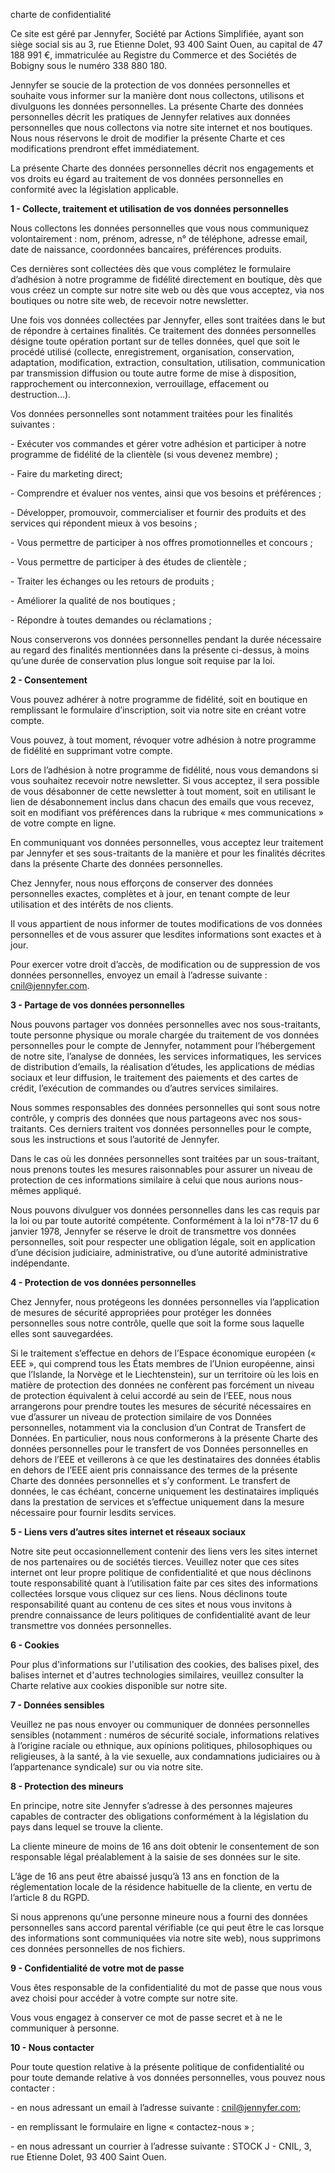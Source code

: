 charte de confidentialité

Ce site est géré par Jennyfer, Société par Actions Simplifiée, ayant son siège social sis au 3, rue Etienne Dolet, 93 400 Saint Ouen, au capital de 47 188 991 €, immatriculée au Registre du Commerce et des Sociétés de Bobigny sous le numéro 338 880 180. 

Jennyfer se soucie de la protection de vos données personnelles et souhaite vous informer sur la manière dont nous collectons, utilisons et divulguons les données personnelles. La présente Charte des données personnelles décrit les pratiques de Jennyfer relatives aux données personnelles que nous collectons via notre site internet et nos boutiques. Nous nous réservons le droit de modifier la présente Charte et ces modifications prendront effet immédiatement.

La présente Charte des données personnelles décrit nos engagements et vos droits eu égard au traitement de vos données personnelles en conformité avec la législation applicable.

**1 - Collecte, traitement et utilisation de vos données personnelles**

Nous collectons les données personnelles que vous nous communiquez volontairement : nom, prénom, adresse, n° de téléphone, adresse email, date de naissance, coordonnées bancaires, préférences produits. 

Ces dernières sont collectées dès que vous complétez le formulaire d’adhésion à notre programme de fidélité directement en boutique, dès que vous créez un compte sur notre site web ou dès que vous acceptez, via nos boutiques ou notre site web, de recevoir notre newsletter.

Une fois vos données collectées par Jennyfer, elles sont traitées dans le but de répondre à certaines finalités. Ce traitement des données personnelles désigne toute opération portant sur de telles données, quel que soit le procédé utilisé (collecte, enregistrement, organisation, conservation, adaptation, modification, extraction, consultation, utilisation, communication par transmission diffusion ou toute autre forme de mise à disposition, rapprochement ou interconnexion, verrouillage, effacement ou destruction...).

Vos données personnelles sont notamment traitées pour les finalités suivantes :

\- Exécuter vos commandes et gérer votre adhésion et participer à notre programme de fidélité de la clientèle (si vous devenez membre) ; 

\- Faire du marketing direct;

\- Comprendre et évaluer nos ventes, ainsi que vos besoins et préférences ;

\- Développer, promouvoir, commercialiser et fournir des produits et des services qui répondent mieux à vos besoins ;

\- Vous permettre de participer à nos offres promotionnelles et concours ;

\- Vous permettre de participer à des études de clientèle ;

\- Traiter les échanges ou les retours de produits ;

\- Améliorer la qualité de nos boutiques ;

\- Répondre à toutes demandes ou réclamations ;

Nous conserverons vos données personnelles pendant la durée nécessaire au regard des finalités mentionnées dans la présente ci-dessus, à moins qu’une durée de conservation plus longue soit requise par la loi.

**2 - Consentement** 

Vous pouvez adhérer à notre programme de fidélité, soit en boutique en remplissant le formulaire d’inscription, soit via notre site en créant votre compte. 

Vous pouvez, à tout moment, révoquer votre adhésion à notre programme de fidélité en supprimant votre compte. 

Lors de l’adhésion à notre programme de fidélité, nous vous demandons si vous souhaitez recevoir notre newsletter. Si vous acceptez, il sera possible de vous désabonner de cette newsletter à tout moment, soit en utilisant le lien de désabonnement inclus dans chacun des emails que vous recevez, soit en modifiant vos préférences dans la rubrique « mes communications » de votre compte en ligne.

En communiquant vos données personnelles, vous acceptez leur traitement par Jennyfer et ses sous-traitants de la manière et pour les finalités décrites dans la présente Charte des données personnelles.

Chez Jennyfer, nous nous efforçons de conserver des données personnelles exactes, complètes et à jour, en tenant compte de leur utilisation et des intérêts de nos clients.

Il vous appartient de nous informer de toutes modifications de vos données personnelles et de vous assurer que lesdites informations sont exactes et à jour.

Pour exercer votre droit d’accès, de modification ou de suppression de vos données personnelles, envoyez un email à l’adresse suivante : [cnil@jennyfer.com](mailto:cnil@jennyfer.com).

**3 - Partage de vos données personnelles**

Nous pouvons partager vos données personnelles avec nos sous-traitants, toute personne physique ou morale chargée du traitement de vos données personnelles pour le compte de Jennyfer, notamment pour l’hébergement de notre site, l’analyse de données, les services informatiques, les services de distribution d’emails, la réalisation d’études, les applications de médias sociaux et leur diffusion, le traitement des paiements et des cartes de crédit, l’exécution de commandes ou d’autres services similaires.

Nous sommes responsables des données personnelles qui sont sous notre contrôle, y compris des données que nous partageons avec nos sous-traitants. Ces derniers traitent vos données personnelles pour le compte, sous les instructions et sous l’autorité de Jennyfer.

Dans le cas où les données personnelles sont traitées par un sous-traitant, nous prenons toutes les mesures raisonnables pour assurer un niveau de protection de ces informations similaire à celui que nous aurions nous-mêmes appliqué.

Nous pouvons divulguer vos données personnelles dans les cas requis par la loi ou par toute autorité compétente. Conformément à la loi n°78-17 du 6 janvier 1978, Jennyfer se réserve le droit de transmettre vos données personnelles, soit pour respecter une obligation légale, soit en application d’une décision judiciaire, administrative, ou d’une autorité administrative indépendante.

**4 - Protection de vos données personnelles** 

Chez Jennyfer, nous protégeons les données personnelles via l’application de mesures de sécurité appropriées pour protéger les données personnelles sous notre contrôle, quelle que soit la forme sous laquelle elles sont sauvegardées.

Si le traitement s’effectue en dehors de l’Espace économique européen (« EEE », qui comprend tous les États membres de l’Union européenne, ainsi que l’Islande, la Norvège et le Liechtenstein), sur un territoire où les lois en matière de protection des données ne confèrent pas forcément un niveau de protection équivalent à celui accordé au sein de l’EEE, nous nous arrangerons pour prendre toutes les mesures de sécurité nécessaires en vue d’assurer un niveau de protection similaire de vos Données personnelles, notamment via la conclusion d’un Contrat de Transfert de Données. En particulier, nous nous conformerons à la présente Charte des données personnelles pour le transfert de vos Données personnelles en dehors de l’EEE et veillerons à ce que les destinataires des données établis en dehors de l’EEE aient pris connaissance des termes de la présente Charte des données personnelles et s’y conforment. Le transfert de données, le cas échéant, concerne uniquement les destinataires impliqués dans la prestation de services et s’effectue uniquement dans la mesure nécessaire pour fournir lesdits services.

**5 - Liens vers d’autres sites internet et réseaux sociaux**

Notre site peut occasionnellement contenir des liens vers les sites internet de nos partenaires ou de sociétés tierces. Veuillez noter que ces sites internet ont leur propre politique de confidentialité et que nous déclinons toute responsabilité quant à l’utilisation faite par ces sites des informations collectées lorsque vous cliquez sur ces liens. Nous déclinons toute responsabilité quant au contenu de ces sites et nous vous invitons à prendre connaissance de leurs politiques de confidentialité avant de leur transmettre vos données personnelles.

**6 - Cookies**

Pour plus d'informations sur l'utilisation des cookies, des balises pixel, des balises internet et d'autres technologies similaires, veuillez consulter la Charte relative aux cookies disponible sur notre site. 

**7 - Données sensibles**

Veuillez ne pas nous envoyer ou communiquer de données personnelles sensibles (notamment : numéros de sécurité sociale, informations relatives à l’origine raciale ou ethnique, aux opinions politiques, philosophiques ou religieuses, à la santé, à la vie sexuelle, aux condamnations judiciaires ou à l’appartenance syndicale) sur ou via notre site.

**8 - Protection des mineurs**

En principe, notre site Jennyfer s’adresse à des personnes majeures capables de contracter des obligations conformément à la législation du pays dans lequel se trouve la cliente.

La cliente mineure de moins de 16 ans doit obtenir le consentement de son responsable légal préalablement à la saisie de ses données sur le site. 

L’âge de 16 ans peut être abaissé jusqu’à 13 ans en fonction de la réglementation locale de la résidence habituelle de la cliente, en vertu de l’article 8 du RGPD.

Si nous apprenons qu’une personne mineure nous a fourni des données personnelles sans accord parental vérifiable (ce qui peut être le cas lorsque des informations sont communiquées via notre site web), nous supprimons ces données personnelles de nos fichiers.

**9 - Confidentialité de votre mot de passe**

Vous êtes responsable de la confidentialité du mot de passe que nous vous avez choisi pour accéder à votre compte sur notre site.

Vous vous engagez à conserver ce mot de passe secret et à ne le communiquer à personne.

**10 - Nous contacter**

Pour toute question relative à la présente politique de confidentialité ou pour toute demande relative à vos données personnelles, vous pouvez nous contacter :

\- en nous adressant un email à l’adresse suivante : cnil@jennyfer.com;

\- en remplissant le formulaire en ligne « contactez-nous » ;

\- en nous adressant un courrier à l’adresse suivante : STOCK J - CNIL, 3, rue Etienne Dolet, 93 400 Saint Ouen.